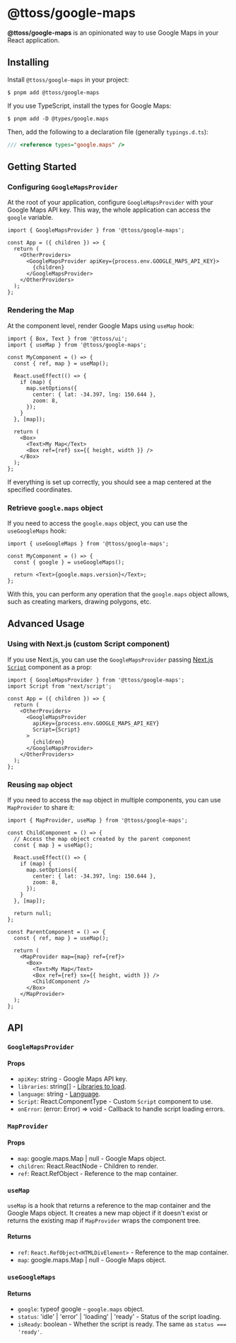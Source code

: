 # @ttoss/google-maps

<strong>@ttoss/google-maps</strong> is an opinionated way to use Google Maps in your React application.

## Installing

Install `@ttoss/google-maps` in your project:

```shell
$ pnpm add @ttoss/google-maps
```

If you use TypeScript, install the types for Google Maps:

```shell
$ pnpm add -D @types/google.maps
```

Then, add the following to a declaration file (generally `typings.d.ts`):

```typescript title="typings.d.ts"
/// <reference types="google.maps" />
```

## Getting Started

### Configuring `GoogleMapsProvider`

At the root of your application, configure `GoogleMapsProvider` with your Google Maps API key. This way, the whole application can access the `google` variable.

```tsx
import { GoogleMapsProvider } from '@ttoss/google-maps';

const App = ({ children }) => {
  return (
    <OtherProviders>
      <GoogleMapsProvider apiKey={process.env.GOOGLE_MAPS_API_KEY}>
        {children}
      </GoogleMapsProvider>
    </OtherProviders>
  );
};
```

### Rendering the Map

At the component level, render Google Maps using `useMap` hook:

```tsx
import { Box, Text } from '@ttoss/ui';
import { useMap } from '@ttoss/google-maps';

const MyComponent = () => {
  const { ref, map } = useMap();

  React.useEffect(() => {
    if (map) {
      map.setOptions({
        center: { lat: -34.397, lng: 150.644 },
        zoom: 8,
      });
    }
  }, [map]);

  return (
    <Box>
      <Text>My Map</Text>
      <Box ref={ref} sx={{ height, width }} />
    </Box>
  );
};
```

If everything is set up correctly, you should see a map centered at the specified coordinates.

### Retrieve `google.maps` object

If you need to access the `google.maps` object, you can use the `useGoogleMaps` hook:

```tsx
import { useGoogleMaps } from '@ttoss/google-maps';

const MyComponent = () => {
  const { google } = useGoogleMaps();

  return <Text>{google.maps.version}</Text>;
};
```

With this, you can perform any operation that the `google.maps` object allows, such as creating markers, drawing polygons, etc.

## Advanced Usage

### Using with Next.js (custom Script component)

If you use Next.js, you can use the `GoogleMapsProvider` passing [Next.js `Script`](https://nextjs.org/docs/app/api-reference/components/script) component as a prop:

```tsx
import { GoogleMapsProvider } from '@ttoss/google-maps';
import Script from 'next/script';

const App = ({ children }) => {
  return (
    <OtherProviders>
      <GoogleMapsProvider
        apiKey={process.env.GOOGLE_MAPS_API_KEY}
        Script={Script}
      >
        {children}
      </GoogleMapsProvider>
    </OtherProviders>
  );
};
```

### Reusing `map` object

If you need to access the `map` object in multiple components, you can use `MapProvider` to share it:

```tsx
import { MapProvider, useMap } from '@ttoss/google-maps';

const ChildComponent = () => {
  // Access the map object created by the parent component
  const { map } = useMap();

  React.useEffect(() => {
    if (map) {
      map.setOptions({
        center: { lat: -34.397, lng: 150.644 },
        zoom: 8,
      });
    }
  }, [map]);

  return null;
};

const ParentComponent = () => {
  const { ref, map } = useMap();

  return (
    <MapProvider map={map} ref={ref}>
      <Box>
        <Text>My Map</Text>
        <Box ref={ref} sx={{ height, width }} />
        <ChildComponent />
      </Box>
    </MapProvider>
  );
};
```

## API

### `GoogleMapsProvider`

#### Props

- `apiKey`: string - Google Maps API key.
- `libraries`: string[] - [Libraries to load](https://developers.google.com/maps/documentation/javascript/libraries).
- `language`: string - [Language](https://developers.google.com/maps/documentation/javascript/localization).
- `Script`: React.ComponentType - Custom `Script` component to use.
- `onError`: (error: Error) => void - Callback to handle script loading errors.

### `MapProvider`

#### Props

- `map`: google.maps.Map | null - Google Maps object.
- `children`: React.ReactNode - Children to render.
- `ref`: React.RefObject<HTMLDivElement> - Reference to the map container.

### `useMap`

`useMap` is a hook that returns a reference to the map container and the Google Maps object. It creates a new map object if it doesn't exist or returns the existing map if `MapProvider` wraps the component tree.

#### Returns

- `ref`: `React.RefObject<HTMLDivElement>` - Reference to the map container.
- `map`: google.maps.Map | null - Google Maps object.

### `useGoogleMaps`

#### Returns

- `google`: typeof google - `google.maps` object.
- `status`: 'idle' | 'error' | 'loading' | 'ready' - Status of the script loading.
- `isReady`: boolean - Whether the script is ready. The same as `status === 'ready'`.

```

```
